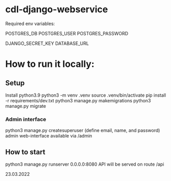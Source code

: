 # cdl-django-webservice

Required env variables:

POSTGRES_DB
POSTGRES_USER
POSTGRES_PASSWORD

DJANGO_SECRET_KEY
DATABASE_URL

# How to run it locally:

## Setup

Install python3.9
python3 -m venv .venv
source .venv/bin/activate
pip install -r requirements/dev.txt
python3 manage.py makemigrations
python3 manage.py migrate

### Admin interface
python3 manage.py createsuperuser (define email, name, and password)
admin web-interface available via /admin

## How to start
python3 manage.py runserver 0.0.0.0:8080
API will be served on route /api

23.03.2022